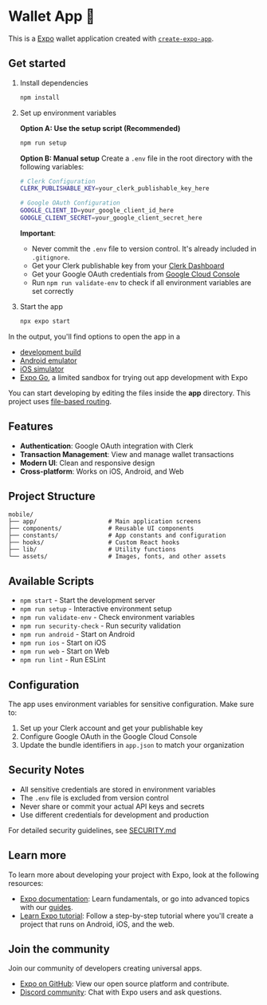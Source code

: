 # Wallet App 👋

This is a [Expo](https://expo.dev) wallet application created with [`create-expo-app`](https://www.npmjs.com/package/create-expo-app).

## Get started

1. Install dependencies

   ```bash
   npm install
   ```

2. Set up environment variables

   **Option A: Use the setup script (Recommended)**
   ```bash
   npm run setup
   ```

   **Option B: Manual setup**
   Create a `.env` file in the root directory with the following variables:

   ```bash
   # Clerk Configuration
   CLERK_PUBLISHABLE_KEY=your_clerk_publishable_key_here

   # Google OAuth Configuration
   GOOGLE_CLIENT_ID=your_google_client_id_here
   GOOGLE_CLIENT_SECRET=your_google_client_secret_here
   ```

   **Important**: 
   - Never commit the `.env` file to version control. It's already included in `.gitignore`.
   - Get your Clerk publishable key from your [Clerk Dashboard](https://dashboard.clerk.com/)
   - Get your Google OAuth credentials from [Google Cloud Console](https://console.cloud.google.com/)
   - Run `npm run validate-env` to check if all environment variables are set correctly

3. Start the app

   ```bash
   npx expo start
   ```

In the output, you'll find options to open the app in a

- [development build](https://docs.expo.dev/develop/development-builds/introduction/)
- [Android emulator](https://docs.expo.dev/workflow/android-studio-emulator/)
- [iOS simulator](https://docs.expo.dev/workflow/ios-simulator/)
- [Expo Go](https://expo.dev/go), a limited sandbox for trying out app development with Expo

You can start developing by editing the files inside the **app** directory. This project uses [file-based routing](https://docs.expo.dev/router/introduction).

## Features

- **Authentication**: Google OAuth integration with Clerk
- **Transaction Management**: View and manage wallet transactions
- **Modern UI**: Clean and responsive design
- **Cross-platform**: Works on iOS, Android, and Web

## Project Structure

```
mobile/
├── app/                    # Main application screens
├── components/             # Reusable UI components
├── constants/              # App constants and configuration
├── hooks/                  # Custom React hooks
├── lib/                    # Utility functions
└── assets/                 # Images, fonts, and other assets
```

## Available Scripts

- `npm start` - Start the development server
- `npm run setup` - Interactive environment setup
- `npm run validate-env` - Check environment variables
- `npm run security-check` - Run security validation
- `npm run android` - Start on Android
- `npm run ios` - Start on iOS
- `npm run web` - Start on Web
- `npm run lint` - Run ESLint

## Configuration

The app uses environment variables for sensitive configuration. Make sure to:

1. Set up your Clerk account and get your publishable key
2. Configure Google OAuth in the Google Cloud Console
3. Update the bundle identifiers in `app.json` to match your organization

## Security Notes

- All sensitive credentials are stored in environment variables
- The `.env` file is excluded from version control
- Never share or commit your actual API keys and secrets
- Use different credentials for development and production

For detailed security guidelines, see [SECURITY.md](./SECURITY.md)

## Learn more

To learn more about developing your project with Expo, look at the following resources:

- [Expo documentation](https://docs.expo.dev/): Learn fundamentals, or go into advanced topics with our [guides](https://docs.expo.dev/guides).
- [Learn Expo tutorial](https://docs.expo.dev/tutorial/introduction/): Follow a step-by-step tutorial where you'll create a project that runs on Android, iOS, and the web.

## Join the community

Join our community of developers creating universal apps.

- [Expo on GitHub](https://github.com/expo/expo): View our open source platform and contribute.
- [Discord community](https://chat.expo.dev): Chat with Expo users and ask questions.
